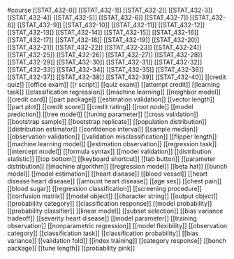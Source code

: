 #course
[[STAT_432-0]]
[[STAT_432-1]]
[[STAT_432-2]]
[[STAT_432-3]]
[[STAT_432-4]]
[[STAT_432-5]]
[[STAT_432-6]]
[[STAT_432-7]]
[[STAT_432-8]]
[[STAT_432-9]]
[[STAT_432-10]]
[[STAT_432-11]]
[[STAT_432-12]]
[[STAT_432-13]]
[[STAT_432-14]]
[[STAT_432-15]]
[[STAT_432-16]]
[[STAT_432-17]]
[[STAT_432-18]]
[[STAT_432-19]]
[[STAT_432-20]]
[[STAT_432-21]]
[[STAT_432-22]]
[[STAT_432-23]]
[[STAT_432-24]]
[[STAT_432-25]]
[[STAT_432-26]]
[[STAT_432-27]]
[[STAT_432-28]]
[[STAT_432-29]]
[[STAT_432-30]]
[[STAT_432-31]]
[[STAT_432-32]]
[[STAT_432-33]]
[[STAT_432-34]]
[[STAT_432-35]]
[[STAT_432-36]]
[[STAT_432-37]]
[[STAT_432-38]]
[[STAT_432-39]]
[[STAT_432-40]]
[[credit quiz]]
[[office exam]]
[[r script]]
[[quiz exam]]
[[attempt credit]]
[[learning task]]
[[classification regression]]
[[machine learning]]
[[neighbor model]]
[[credit card]]
[[part package]]
[[estimation validation]]
[[vector length]]
[[part plot]]
[[credit score]]
[[credit rating]]
[[root node]]
[[model prediction]]
[[tree model]]
[[tuning parameter]]
[[cross validation]]
[[bootstrap sample]]
[[bootstrap replicate]]
[[population distribution]]
[[distribution estimator]]
[[confidence interval]]
[[sample median]]
[[observation validation]]
[[validation misclassification]]
[[flipper length]]
[[machine learning model]]
[[estimation observation]]
[[regression task]]
[[intercept model]]
[[formula syntax]]
[[model validation]]
[[distribution statistic]]
[[top bottom]]
[[keyboard shortcut]]
[[tab button]]
[[parameter distribution]]
[[machine algorithm]]
[[regression model]]
[[beta hat]]
[[bunch model]]
[[model estimation]]
[[heart disease]]
[[blood vessel]]
[[heart disease heart disease]]
[[amount heart disease]]
[[age sex]]
[[chest pain]]
[[blood sugar]]
[[regression classification]]
[[screening procedure]]
[[confusion matrix]]
[[model object]]
[[character string]]
[[output object]]
[[probability category]]
[[classification response]]
[[model probability]]
[[probability classifier]]
[[linear model]]
[[subset selection]]
[[bias variance tradeoff]]
[[severity heart disease]]
[[model parameter]]
[[training observation]]
[[nonparametric regression]]
[[model flexibility]]
[[observation category]]
[[classification task]]
[[classification probability]]
[[bias variance]]
[[validation fold]]
[[index training]]
[[category response]]
[[bench package]]
[[tune length]]
[[probability pink]]
